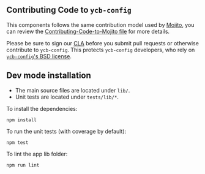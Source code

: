 ## Contributing Code to `ycb-config`

This components follows the same contribution model used by [Mojito][], you can
review the [Contributing-Code-to-Mojito file][] for more details.

Please be sure to sign our [CLA][] before you submit pull requests or otherwise contribute to `ycb-config`. This protects `ycb-config` developers, who rely on [`ycb-config`'s BSD license][].

[`ycb-config`'s bsd license]: https://github.com/yahoo/ycb-config/blob/master/LICENSE.txt
[cla]: http://developer.yahoo.com/cocktails/mojito/cla/
[mojito]: https://github.com/yahoo/mojito
[contributing-code-to-mojito file]: https://github.com/yahoo/mojito/wiki/Contributing-Code-to-Mojito

## Dev mode installation

-   The main source files are located under `lib/`.
-   Unit tests are located under `tests/lib/*`.

To install the dependencies:

    npm install

To run the unit tests (with coverage by default):

    npm test

To lint the app lib folder:

    npm run lint
